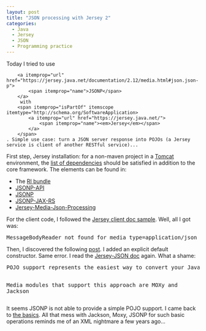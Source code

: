 ```yaml
--- 
layout: post 
title: "JSON processing with Jersey 2"
categories:
  - Java
  - Jersey
  - JSON
  - Programming practice
---
```

<span itemprop="about" itemscope itemtype="http://schema.org/SoftwareApplication">
<p>
Today I tried to use 
	
		<a itemprop="url" href="https://jersey.java.net/documentation/2.12/media.html#json.json-p">
			<span itemprop="name">JSONP</span>
		</a>
		 with 
		<span itemprop="isPartOf" itemscope itemtype="http://schema.org/SoftwareApplication>
			<a itemprop="url" href="https://jersey.java.net/">
				<span itemprop="name"><em>Jersey</em></span>
			</a>
		</span>
	. Simple use case: turn a JSON server response into POJOs (a Jersey service is client of another RESTful service)...
</p>
<p>
First step, Jersey installation: for a non-maven project in a <a href="http://tomcat.apache.org/">Tomcat</a> environment, the <a href="https://jersey.java.net/project-info/2.12/jersey/project/jersey-media-json-processing/dependencies.html">list of dependencies</a> should be satisfied in addition to the core framework. The elements can be found in:
</p>
<ul>
	<li>
		The <a itemprop="requirements" href="https://jersey.java.net/download.html">RI bundle</a> 
	</li>
	<li><a itemprop="requirements" href="http://search.maven.org/remotecontent?filepath=javax/json/javax.json-api/1.0/javax.json-api-1.0.jar">JSONP-API</a></li>
	<li><a itemprop="requirements" href="http://search.maven.org/remotecontent?filepath=org/glassfish/javax.json/1.0.4/javax.json-1.0.4.jar">JSONP</a></li>
	<li><a itemprop="requirements" href="http://central.maven.org/maven2/org/glassfish/jsonp-jaxrs/1.0/jsonp-jaxrs-1.0.jar">JSONP-JAX-RS</</a></li>
	<li><a itemprop="requirements" href="http://repo1.maven.org/maven2/org/glassfish/jersey/media/jersey-media-json-processing/">Jersey-Media-Json-Processing</a></li>
</ul>
<p>For the client code, I followed the <a href="https://jersey.java.net/documentation/2.12/client.html#client.ex.formpost">Jersey client doc sample</a>. Well, all I got was: </p>
<pre>MessageBodyReader not found for media type=application/json</pre>
<p>
		Then, I discovered the following 
		<a href="https://blogs.oracle.com/groundside/entry/jax_rs_2_0_messagebodyreader">post</a>.
		I added an explicit default constructor. Same error. I read the <a href="https://jersey.java.net/documentation/2.12/media.html#d0e6497">Jersey-JSON doc</a> again. What a shame: 
</p>
<pre>POJO support represents the easiest way to convert your Java Objects to JSON and back.

Media modules that support this approach are MOXy and Jackson</pre>
<p>
			It seems JSONP is not able to provide a simple POJO support. 
			I came back to <a href="http://www.json.org/java/">the basics</a>.
			All that mess with Jackson, Moxy, JSONP for such basic operations reminds me of an XML nightmare a few years ago... 
</p>
</span>